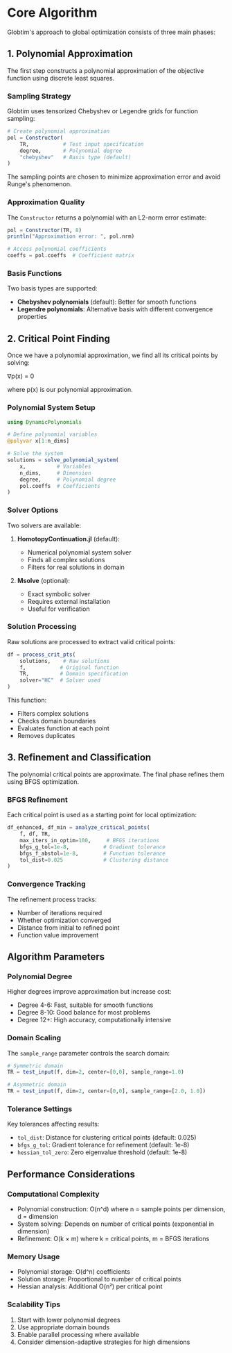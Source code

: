 # Core Algorithm

Globtim's approach to global optimization consists of three main phases:

## 1. Polynomial Approximation

The first step constructs a polynomial approximation of the objective function using discrete least squares.

### Sampling Strategy

Globtim uses tensorized Chebyshev or Legendre grids for function sampling:

```julia
# Create polynomial approximation
pol = Constructor(
    TR,           # Test input specification
    degree,       # Polynomial degree
    "chebyshev"   # Basis type (default)
)
```

The sampling points are chosen to minimize approximation error and avoid Runge's phenomenon.

### Approximation Quality

The `Constructor` returns a polynomial with an L2-norm error estimate:

```julia
pol = Constructor(TR, 8)
println("Approximation error: ", pol.nrm)

# Access polynomial coefficients
coeffs = pol.coeffs  # Coefficient matrix
```

### Basis Functions

Two basis types are supported:

- **Chebyshev polynomials** (default): Better for smooth functions
- **Legendre polynomials**: Alternative basis with different convergence properties

## 2. Critical Point Finding

Once we have a polynomial approximation, we find all its critical points by solving:

∇p(x) = 0

where p(x) is our polynomial approximation.

### Polynomial System Setup

```julia
using DynamicPolynomials

# Define polynomial variables
@polyvar x[1:n_dims]

# Solve the system
solutions = solve_polynomial_system(
    x,          # Variables
    n_dims,     # Dimension
    degree,     # Polynomial degree
    pol.coeffs  # Coefficients
)
```

### Solver Options

Two solvers are available:

1. **HomotopyContinuation.jl** (default): 
   - Numerical polynomial system solver
   - Finds all complex solutions
   - Filters for real solutions in domain

2. **Msolve** (optional):
   - Exact symbolic solver
   - Requires external installation
   - Useful for verification

### Solution Processing

Raw solutions are processed to extract valid critical points:

```julia
df = process_crit_pts(
    solutions,    # Raw solutions
    f,           # Original function
    TR,          # Domain specification
    solver="HC"  # Solver used
)
```

This function:
- Filters complex solutions
- Checks domain boundaries
- Evaluates function at each point
- Removes duplicates

## 3. Refinement and Classification

The polynomial critical points are approximate. The final phase refines them using BFGS optimization.

### BFGS Refinement

Each critical point is used as a starting point for local optimization:

```julia
df_enhanced, df_min = analyze_critical_points(
    f, df, TR,
    max_iters_in_optim=100,     # BFGS iterations
    bfgs_g_tol=1e-8,           # Gradient tolerance
    bfgs_f_abstol=1e-8,        # Function tolerance
    tol_dist=0.025             # Clustering distance
)
```

### Convergence Tracking

The refinement process tracks:
- Number of iterations required
- Whether optimization converged
- Distance from initial to refined point
- Function value improvement

## Algorithm Parameters

### Polynomial Degree

Higher degrees improve approximation but increase cost:
- Degree 4-6: Fast, suitable for smooth functions
- Degree 8-10: Good balance for most problems  
- Degree 12+: High accuracy, computationally intensive

### Domain Scaling

The `sample_range` parameter controls the search domain:
```julia
# Symmetric domain
TR = test_input(f, dim=2, center=[0,0], sample_range=1.0)

# Asymmetric domain  
TR = test_input(f, dim=2, center=[0,0], sample_range=[2.0, 1.0])
```

### Tolerance Settings

Key tolerances affecting results:
- `tol_dist`: Distance for clustering critical points (default: 0.025)
- `bfgs_g_tol`: Gradient tolerance for refinement (default: 1e-8)
- `hessian_tol_zero`: Zero eigenvalue threshold (default: 1e-8)

## Performance Considerations

### Computational Complexity

- Polynomial construction: O(n^d) where n = sample points per dimension, d = dimension
- System solving: Depends on number of critical points (exponential in dimension)
- Refinement: O(k × m) where k = critical points, m = BFGS iterations

### Memory Usage

- Polynomial storage: O(d^n) coefficients
- Solution storage: Proportional to number of critical points
- Hessian analysis: Additional O(n²) per critical point

### Scalability Tips

1. Start with lower polynomial degrees
2. Use appropriate domain bounds
3. Enable parallel processing where available
4. Consider dimension-adaptive strategies for high dimensions